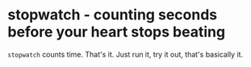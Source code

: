 stopwatch - counting seconds before your heart stops beating
============================================================
`stopwatch` counts time. That's it. Just run it, try it out, that's basically
it.
